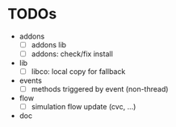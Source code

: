 # TODOs
* addons
  * [ ] addons lib
  * [ ] addons: check/fix install
* lib
  * [ ] libco: local copy for fallback
* events
  * [ ] methods triggered by event (non-thread)
* flow
  * [ ] simulation flow update (cvc, ...)
* doc
